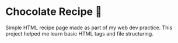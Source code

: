# Chocolate Recipe 🍫
Simple HTML recipe page made as part of my web dev practice. This project helped me learn basic HTML tags and file structuring.
